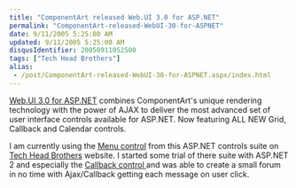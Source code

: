 ```yaml
---
title: "ComponentArt released Web.UI 3.0 for ASP.NET"
permalink: "ComponentArt-released-WebUI-30-for-ASPNET"
date: 9/11/2005 5:25:00 AM
updated: 9/11/2005 5:25:00 AM
disqusIdentifier: 20050911052500
tags: ["Tech Head Brothers"]
alias:
 - /post/ComponentArt-released-WebUI-30-for-ASPNET.aspx/index.html
---
```




[Web.UI 3.0 for 
ASP.NET](http://www.componentart.com/products.aspx) combines ComponentArt's unique rendering technology with the power 
of AJAX to deliver the most advanced set of user interface controls available 
for ASP.NET. Now featuring ALL NEW Grid, Callback and Calendar controls.
<!-- more -->

I am currently using the [Menu control](http://www.componentart.com/menu/default.aspx) from this 
ASP.NET controls suite on [Tech Head 
Brothers](http://www.techheadbrothers.com/) website. I started some trial of there suite with ASP.NET 2 and 
especially the [Callback control 
](http://www.componentart.com/CallBack/default.aspx)and was able to create a small forum in no time with Ajax/Callback getting 
each message on user click.

